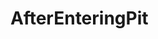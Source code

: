 # AfterEnteringPit
<!--
# 深圳市点购电子商务控股股份有限公司 真实坑人解刨

### 扫码查看深圳市点购电子商务控股股份有限公司坑人全过程：
-- ![image](https://i.loli.net/2020/11/05/Y5KLcMWb7unQdkA.png)

# 当前进度：正在等待11月份法院开庭。。。

## 是谁坑了我？
## 深圳市点购电子商务控股股份有限公司

## 怎么坑的我？
- 2019年9月16日至2019年9月18日休了婚假，在次月发放2019年9月工资的时候被扣了￥2482.76元
- 2019年12月2日至2019年12月16日休陪产假，在次月发放的2019年12月工资的时候被扣了￥9103.45元
- 2010年1月8号违法解除劳动合同没有任何赔偿

## 人事谈话录音
- [2019.11.1点购谈话](http://xima.tv/R334ou?_sonic=0)
- [2020.1.9点购谈话录音](http://xima.tv/MWAKJ5?_sonic=0)

## 事情的经过是怎样的？
- 2019年9月16日至2019年9月18日本人拿着结婚证复印件按照公司规定提了休婚假的申请（见钉钉截图），
婚假申请批了下来。但是在次月发放2019年9月工资时，我发现在工资条中有个考勤扣款￥2482.76元。
随我我找到人事问了扣工资的依据。人事那边说是按《员工手册》休婚假享受基本工资待遇（￥2200）
发放的婚假3天工资。但是后来我查阅资料后发现《员工手册》中关于婚假的工资发放应该是全额发放。
随后我找公司进行协商，公司协商结果是用我的加班调休去顶我休婚假公司所扣的工资。这样的协商结果我当然是不同意。
于是我就跟公司人事说我的诉求很简单，要么休婚假所扣的工资补给我，要么再给我3天调休，可是公司那边不同意。
说什么只能用我的加班调休去顶休婚假公司所扣的工资，真是欺人太甚。当时心里很是憋屈，越想越气，心想还是走法律程序来维权吧。

- 2019年12月2日至2019年12月16日休陪产假，在次月发放的2019年12月工资的时候被扣了￥9103.45元

### 休婚假申请截图：
-- ![image](https://i.loli.net/2020/10/22/yXQY9avORAJtcUo.jpg)

### 2019年9月工资条休婚假考勤扣款截图：
-- ![image](https://i.loli.net/2020/10/22/iSgeZtqyVEoXczQ.jpg)

### 休陪产假申请截图：
-- ![image](https://i.loli.net/2020/10/22/uQSswcnbZEmjtK7.jpg)

### 2019年12月工资条休陪产假考勤扣款截图：
-- ![image](https://i.loli.net/2020/10/22/xWIcOH3XGMotUbC.jpg)

## 你最开始找到哪个部门来维权？
一开始我先找到的是南山劳动监察大队，想协商解决这个问题。劳动监察大队给公司打了电话了解问题，然后来协商解决。
因为当时我留的电话是找我进公司的那个唐经理，唐经理在接到电话之后找到我。他说：现在公司的制度是这样的，
你可以把你的婚假撤回来，以后公司制度改了你再重新休就不扣工资了。我一听他这话我就感觉很不靠谱就说：那公司制度不改，
我不是撤回了就休不了婚假？那肯定不行，我还是之前跟人事说的要么休婚假所扣的工资补给我，要么再给我3天调休。
如果说这两种同事都不同意那我只能通过法律程序来维护我的合法权益了。他说：你告公司，公司就把你裁了。
后来劳动监察大队又打电话给了他问协商情况怎么样之类的，他就不高兴了找到我说这个事情已经影响到他的正常工作了。
你不要让劳动监察大队打电话到我这里。我说，你是我的直接领导，我不留你电话我留谁电话？他说：我不是你的直接领导，
你的直接领导是小艾（同是做安卓开发的小组长）。我说：他也没有那个权力来处理这个事情啊？他说：那我不管，反正你别留我的电话。
最后我在钉钉上查到了人事主管戴经理的电话。于是我又打电话给劳动监察大队更改了公司这边的联系人为戴经理。
后来公司人事又找到我说：关于这个问题的处理还是之前我们协商的那样：用你的加班调休来顶你休婚假扣的工资。
我说：那肯定不行，我只能走法律程序来维护我的合法权益了，你们就不要怪我了。
再后来劳动监察大队那边给了我一个调解失败的回执（见回执图）。拿着回执在回家的路上我心想：本来想协商解决的，
想起公司领导那副怕我连累他的嘴脸，还有公司的霸王协商结果，我真的是接受不了。
于是我去南山区劳动争议仲裁委员会把我的情况跟律师讲了，并咨询了申请劳动仲裁需要的资料以及流程。
回去以后我把申请劳动仲裁所需要的资料全部准备好了，决定申请劳动仲裁来维权。

## 在申请劳动仲裁的时候还顺利么？
不太顺利。就在劳动监察大队协商失败之后，我准备好所有材料，然后我在钉钉上提交了一个调休申请
（调休理由：加班调休处理个人事情，调休时间：2019年10月18号15:00-2019年10月18号18:00），没有拒绝，也没有通过。
我找到唐经理问什么原因没有批调休申请（见钉钉截图）。他说：项目没做完。我说：项目什么时候做完？10天？半个月？一个月？两个月？
他说：我没办法，人事那边不让批，因为你要告公司，公司就不会批你的假。我当时听到这话：气不打一出来，决定无论怎么样我都会申请劳动仲裁。
后来这个调休申请他一直不批我就自己撤回了，不然会浪费加班调休。再后来我又在钉钉上提交了加班调休
（调休理由：是临时有事调休，调休时间：2019年11月7号9:00-2019年11月7号12:00）的时候被唐经理拒绝了(见钉钉截图)。
拒绝理由是：没上班前事先请假。看了调休请假都不会批了，只能利用迟到去申请劳动仲裁了。就在2019年X月X日早上，
我带着准备的资料很早就到了南山劳动争议仲裁委员会，等到9点工作人员上班以后我就第一个跑进去拿了号，填了资料申请了劳动仲裁。
此时此刻心里舒服多了，憋屈了这么久终于开始了维权之路，也顾不了迟到了，扣工资就扣工资，随它去扣吧。

### 申请劳动仲裁截图：
-- ![image](https://i.loli.net/2020/10/26/OIH3levnfRdVLtF.jpg)

### 2019年10月18日申请调休被拒接截图：
-- ![image](https://i.loli.net/2020/10/22/m29D5EpK7ycLFtW.jpg)

### 2019年11月7日申请调休被拒接截图：
-- ![image](https://i.loli.net/2020/10/22/N1Mu6ajEGyq5V4n.jpg)


## 劳动仲裁什么时候开庭？
一开始南山劳动争议仲裁委员会打电话给我说开庭通知书出来了，我过去拿的那天是2019年11月19日。
开庭时间是2020年2月24日下午14时30分。后来不是疫情严重了，开庭时间被延期到了2020年5月11日下午 14时30分

### 2020年2月24日下午14时30分开庭通知书：
-- ![image](https://i.loli.net/2020/10/23/dFVoiIplkD8Zhes.jpg)

### 延期2020年5月11日下午14时30分开庭通知书：
-- ![image](https://i.loli.net/2020/10/26/hXxyHQATpWK6eJF.jpg)

## 劳动仲裁开庭的时候你的心情是怎么样的，紧张么？
开庭那天的前一个晚上我基本没怎么睡，辗转发侧，一想着要开庭就睡不着。毕竟从申请劳动仲裁到开庭这中间等了差不多半年。
开庭的那天下午我带着证据资料在那里等，看着穿着点购工作服的两个人，一男一女。心里有些紧张，毕竟自己没有经历过劳动仲裁。
还是有些担心。在开庭之后，仲裁员先是做了庭前协商。但是还是协商失败了，就开庭了。整个过程大概有两个小时。

## 劳动仲裁结果什么时候出来的？裁决结果是怎样的？
劳动仲裁的结果是2020年7月出来了的，我是2020年7月6日拿到的裁决书。

### 劳动仲裁裁决：
-- ![image](https://i.loli.net/2020/10/22/4Thdfpz2RvXtu5E.jpg)

## 裁决结果出来了，后来执行了么？
目前还没有，公司不服仲裁裁决结果的第三条向人民法院起诉了（见下图）。法院那边的开庭通知书我已经拿到了，11月开庭，目前在准备证据材料中。。。

### 南山法院开庭通知书：
-- ![image](https://i.loli.net/2020/11/05/z6lJPjYR9CG7LZb.jpg)
-->





